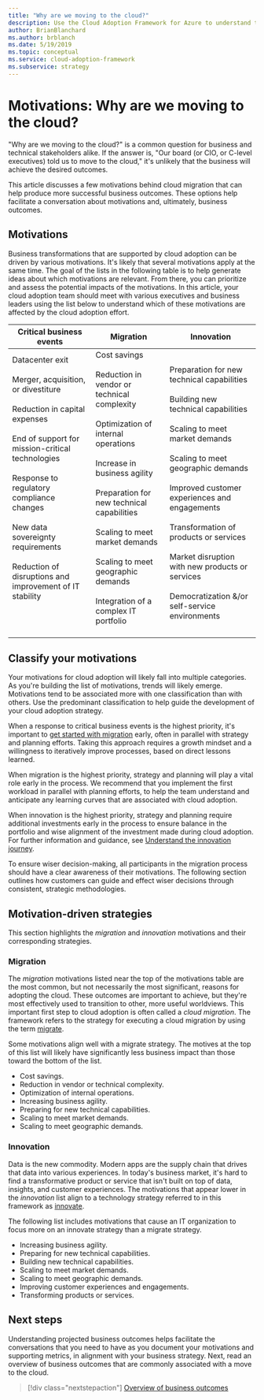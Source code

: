 ```yaml
---
title: "Why are we moving to the cloud?"
description: Use the Cloud Adoption Framework for Azure to understand the motivations behind cloud migration that can help produce more successful business outcomes.
author: BrianBlanchard
ms.author: brblanch
ms.date: 5/19/2019
ms.topic: conceptual
ms.service: cloud-adoption-framework
ms.subservice: strategy
---
```


# Motivations: Why are we moving to the cloud?

<!-- docsTest:ignore "is a common question" "Our board" -->

"Why are we moving to the cloud?" is a common question for business and technical stakeholders alike. If the answer is, "Our board (or CIO, or C-level executives) told us to move to the cloud," it's unlikely that the business will achieve the desired outcomes.

This article discusses a few motivations behind cloud migration that can help produce more successful business outcomes. These options help facilitate a conversation about motivations and, ultimately, business outcomes.

## Motivations

Business transformations that are supported by cloud adoption can be driven by various motivations. It's likely that several motivations apply at the same time. The goal of the lists in the following table is to help generate ideas about which motivations are relevant. From there, you can prioritize and assess the potential impacts of the motivations. In this article, your cloud adoption team should meet with various executives and business leaders using the list below to understand which of these motivations are affected by the cloud adoption effort.

<!-- markdownlint-disable MD033 -->

| Critical business events | Migration | Innovation |
|---|---|---|
| Datacenter exit <br><br> Merger, acquisition, or divestiture <br><br> Reduction in capital expenses <br><br> End of support for mission-critical technologies <br><br> Response to regulatory compliance changes <br><br> New data sovereignty requirements <br><br> Reduction of disruptions and improvement of IT stability <br><br> <br><br> | Cost savings <br><br> Reduction in vendor or technical complexity <br><br> Optimization of internal operations <br><br> Increase in business agility <br><br> Preparation for new technical capabilities <br><br> Scaling to meet market demands <br><br> Scaling to meet geographic demands <br><br> Integration of a complex IT portfolio <br><br> | Preparation for new technical capabilities <br><br> Building new technical capabilities <br><br> Scaling to meet market demands <br><br> Scaling to meet geographic demands <br><br> Improved customer experiences and engagements <br><br> Transformation of products or services <br><br> Market disruption with new products or services <br><br> Democratization &/or self-service environments  |

## Classify your motivations

Your motivations for cloud adoption will likely fall into multiple categories. As you're building the list of motivations, trends will likely emerge. Motivations tend to be associated more with one classification than with others. Use the predominant classification to help guide the development of your cloud adoption strategy.

When a response to critical business events is the highest priority, it's important to [get started with migration](../get-started/migrate.md) early, often in parallel with strategy and planning efforts. Taking this approach requires a growth mindset and a willingness to iteratively improve processes, based on direct lessons learned.

When migration is the highest priority, strategy and planning will play a vital role early in the process. We recommend that you implement the first workload in parallel with planning efforts, to help the team understand and anticipate any learning curves that are associated with cloud adoption.

When innovation is the highest priority, strategy and planning require additional investments early in the process to ensure balance in the portfolio and wise alignment of the investment made during cloud adoption. For further information and guidance, see [Understand the innovation journey](../get-started/innovate.md).

To ensure wiser decision-making, all participants in the migration process should have a clear awareness of their motivations. The following section outlines how customers can guide and effect wiser decisions through consistent, strategic methodologies.

## Motivation-driven strategies

This section highlights the _migration_ and _innovation_ motivations and their corresponding strategies.

### Migration

The _migration_ motivations listed near the top of the motivations table are the most common, but not necessarily the most significant, reasons for adopting the cloud. These outcomes are important to achieve, but they're most effectively used to transition to other, more useful worldviews. This important first step to cloud adoption is often called a _cloud migration_. The framework refers to the strategy for executing a cloud migration by using the term [migrate](../get-started/migrate.md).

Some motivations align well with a migrate strategy. The motives at the top of this list will likely have significantly less business impact than those toward the bottom of the list.

- Cost savings.
- Reduction in vendor or technical complexity.
- Optimization of internal operations.
- Increasing business agility.
- Preparing for new technical capabilities.
- Scaling to meet market demands.
- Scaling to meet geographic demands.

### Innovation

Data is the new commodity. Modern apps are the supply chain that drives that data into various experiences. In today's business market, it's hard to find a transformative product or service that isn't built on top of data, insights, and customer experiences. The motivations that appear lower in the _innovation_ list align to a technology strategy referred to in this framework as [innovate](../get-started/innovate.md).

The following list includes motivations that cause an IT organization to focus more on an innovate strategy than a migrate strategy.

- Increasing business agility.
- Preparing for new technical capabilities.
- Building new technical capabilities.
- Scaling to meet market demands.
- Scaling to meet geographic demands.
- Improving customer experiences and engagements.
- Transforming products or services.

## Next steps

Understanding projected business outcomes helps facilitate the conversations that you need to have as you document your motivations and supporting metrics, in alignment with your business strategy. Next, read an overview of business outcomes that are commonly associated with a move to the cloud.

> [!div class="nextstepaction"]
> [Overview of business outcomes](./business-outcomes/index.md)
